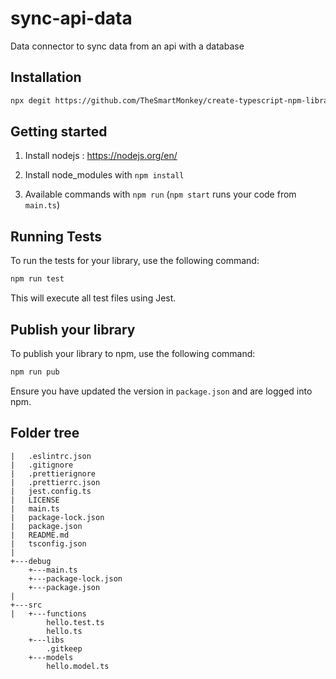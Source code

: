 # sync-api-data

Data connector to sync data from an api with a database

## Installation

```sh
npx degit https://github.com/TheSmartMonkey/create-typescript-npm-library app
```

## Getting started

1. Install nodejs : https://nodejs.org/en/

2. Install node_modules with `npm install`

3. Available commands with `npm run` (`npm start` runs your code from `main.ts`)

## Running Tests

To run the tests for your library, use the following command:

```sh
npm run test
```

This will execute all test files using Jest.

## Publish your library

To publish your library to npm, use the following command:

```sh
npm run pub
```

Ensure you have updated the version in `package.json` and are logged into npm.

## Folder tree

```
|   .eslintrc.json
|   .gitignore
|   .prettierignore
|   .prettierrc.json
|   jest.config.ts
|   LICENSE
|   main.ts
|   package-lock.json
|   package.json
|   README.md
|   tsconfig.json
|
+---debug
    +---main.ts
    +---package-lock.json
    +---package.json
|
+---src
|   +---functions
        hello.test.ts
        hello.ts
    +---libs
        .gitkeep
    +---models
        hello.model.ts

```
